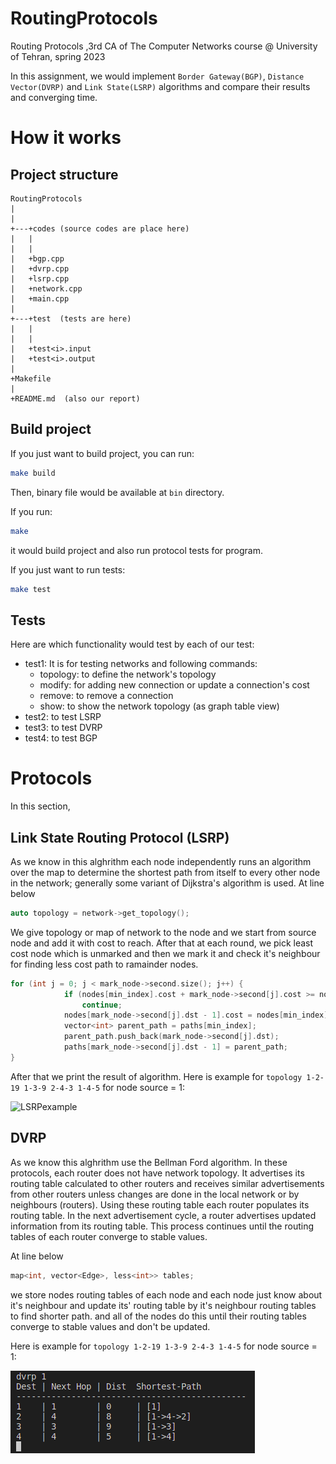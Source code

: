 # RoutingProtocols
Routing Protocols ,3rd CA of The Computer Networks course @ University of Tehran, spring 2023

In this assignment, we would implement `Border Gateway(BGP)`, `Distance Vector(DVRP)` and `Link State(LSRP)` algorithms and compare their results and converging time.

# How it works
## Project structure
```
RoutingProtocols
|
|
+---+codes (source codes are place here)
|   |
|   |
|   +bgp.cpp
|   +dvrp.cpp
|   +lsrp.cpp
|   +network.cpp
|   +main.cpp
|
+---+test  (tests are here)
|   |
|   |
|   +test<i>.input
|   +test<i>.output
|
+Makefile
|
+README.md  (also our report)
```

## Build project
If you just want to build project, you can run:
```bash
make build
```
Then, binary file would be available at `bin` directory.

If you run:
```bash
make
```
it would build project and also run protocol tests for program.

If you just want to run tests:
```bash
make test
```

## Tests
Here are which functionality would test by each of our test:
- test1: It is for testing networks and following commands:
  - topology: to define the network's topology
  - modify: for adding new connection or update a connection's cost
  - remove: to remove a connection
  - show: to show the network topology (as graph table view)
- test2: to test LSRP
- test3: to test DVRP
- test4: to test BGP

# Protocols
In this section, 
## Link State Routing Protocol (LSRP)
As we know in this alghrithm each node independently runs an algorithm over the map to determine 
the shortest path from itself to every other node in the network; generally some variant of Dijkstra's algorithm 
is used. At line below
```c++
auto topology = network->get_topology();
```
We give topology or map of network to the node and we start from source node and add it with cost to reach. 
After that at each round, we pick least cost node which is unmarked and then we mark it and check it's neighbour 
for finding less cost path to ramainder nodes.
```c++
for (int j = 0; j < mark_node->second.size(); j++) {
            if (nodes[min_index].cost + mark_node->second[j].cost >= nodes[mark_node->second[j].dst - 1].cost)
                continue;
            nodes[mark_node->second[j].dst - 1].cost = nodes[min_index].cost + mark_node->second[j].cost;
            vector<int> parent_path = paths[min_index];
            parent_path.push_back(mark_node->second[j].dst);
            paths[mark_node->second[j].dst - 1] = parent_path;
}
```
After that we print the result of algorithm.
Here is example for `topology 1-2-19 1-3-9 2-4-3 1-4-5` for node source = 1:

![LSRPexample](screenshots/lsrp_example.png)

## DVRP
As we know this alghrithm use the Bellman Ford algorithm. In these protocols, each router does not have network topology. 
It advertises its routing table calculated to other routers and receives similar advertisements from other routers 
unless changes are done in the local network or by neighbours (routers). 
Using these routing table each router populates its routing table. 
In the next advertisement cycle, a router advertises updated information from its routing table. 
This process continues until the routing tables of each router converge to stable values.

At line below

```c++
map<int, vector<Edge>, less<int>> tables;
```
we store nodes routing tables of each node and each node just know about it's neighbour and update its' routing table by it's neighbour routing tables to find shorter path. and all of the nodes do this until their routing tables converge to stable values and don't be updated.

Here is example for `topology 1-2-19 1-3-9 2-4-3 1-4-5` for node source = 1:

![DVRPexample](screenshots/dvrp_example.png)